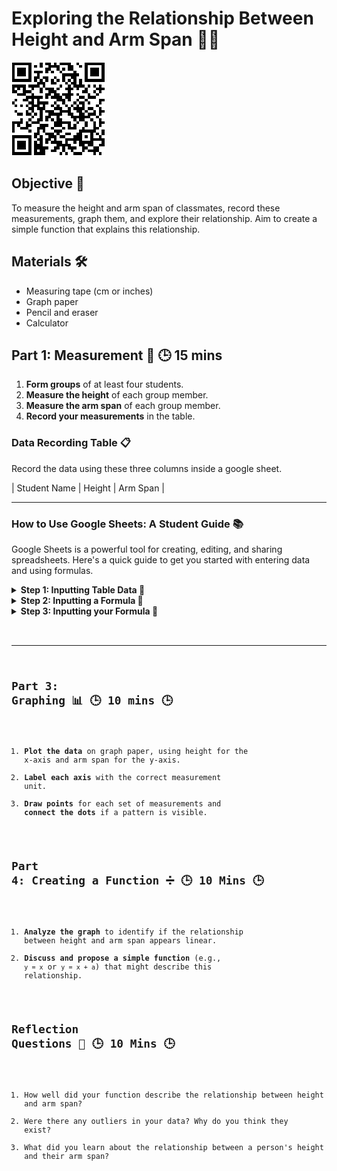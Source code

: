 # Exploring the Relationship Between Height and Arm Span 📏🤲

![qr_link](qr_link.png)

## Objective 🎯
To measure the height and arm span of classmates, record these measurements, graph them, and explore their relationship. Aim to create a simple function that explains this relationship.

## Materials 🛠️
- Measuring tape (cm or inches)
- Graph paper
- Pencil and eraser
- Calculator

## Part 1: Measurement 📐  🕒 15 mins 
1. **Form groups** of at least four students. 
2. **Measure the height** of each group member. 
3. **Measure the arm span** of each group member. 
4. **Record your measurements** in the table. 

### Data Recording Table 📋
Record the data using these three columns inside a google sheet. 

| Student Name | Height | Arm Span |

---

### How to Use Google Sheets: A Student Guide 📚

Google Sheets is a powerful tool for creating, editing, and sharing spreadsheets. Here's a quick guide to get you started with entering data and using formulas.

<details>
<summary><strong>Step 1: Inputting Table Data 📝</strong></summary>

<pre><code>
1. **Open Google Sheets**: Go to [Google Sheets](https://sheets.google.com) and either start a new spreadsheet or open an existing one.
2. **Select a Cell**: Click on the cell where you want to start entering data (e.g., A1).
3. **Type Your Data**: Just start typing. Press `Enter` to move down to the next row or `Tab` to move to the next column.
4. **Fill Down or Across**: To quickly copy data or formulas, select the cell with the content you want to copy, hover over the small square at the bottom right corner of the cell (the fill handle), and drag it down or across.
</code></pre>
</details>

<details>
<summary><strong>Step 2: Inputting a Formula 🔢 </strong></summary>
<pre><code> 
1. **Select a Cell for Your Formula**: Click on the cell where you want the result of the formula to appear.
2. **Start with an Equals Sign**: Every formula begins with an equals sign (`=`). This tells Google Sheets that what follows is a formula.
3. **Type Your Formula**: After the equals sign, type your formula. For example, to sum numbers in cells A1 through A5, you would type `=SUM(A1:A5)`.
4. **Press Enter**: Once you've typed your formula, press `Enter` to run it. The cell will now display the result.
</code></pre>
</details>

<details>
<summary><strong>Step 3: Inputting your Formula 🔢</strong></summary>
  
## Direct Linear Formula 📈
<pre><code> 
If you're armed with the slope (`m`) and y-intercept (`b`) of your linear relationship, crafting the formula is a breeze

[ y = mx + b \]

Where:
- `y` 🎯 is the dependent variable (the value you're solving for),
- `m` ⬆️ is the slope of the line (how much `y` changes for a one-unit change in `x`),
- `x` 📊 is the independent variable,
- `b` 🚩 is the y-intercept (the value of `y` when `x` is 0).

</code></pre>

### Example:

<pre><code>
Suppose you have a dataset where:
- **x** (independent variable) represents hours studied 📚,
- **y** (dependent variable) represents the exam score 📝,
- and you know that for every hour studied, the exam score increases by 5 points (slope = 5), and the base score (y-intercept) is 50 points.

To calculate the exam score based on hours studied, you would input the following formula in Google Sheets:

<pre><code>=5 * A2 + 50 

</code></pre>


</details>


---



## Part 3: Graphing 📊 🕒 10 mins 🕒
1. **Plot the data** on graph paper, using height for the x-axis and arm span for the y-axis. 
2. **Label each axis** with the correct measurement unit. 
3. **Draw points** for each set of measurements and **connect the dots** if a pattern is visible. 

## Part 4: Creating a Function ➗ 🕒 10 Mins 🕒
1. **Analyze the graph** to identify if the relationship between height and arm span appears linear.
2. **Discuss and propose a simple function** (e.g., `y = x` or `y = x + a`) that might describe this relationship. 

## Reflection Questions 🤔 🕒 10 Mins 🕒
1. How well did your function describe the relationship between height and arm span?
2. Were there any outliers in your data? Why do you think they exist?
3. What did you learn about the relationship between a person's height and their arm span?

